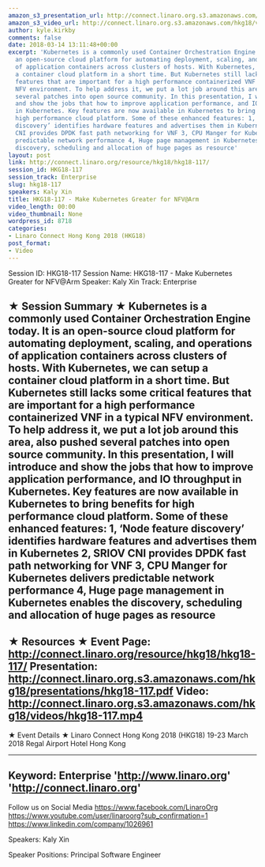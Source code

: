 ```yaml
---
amazon_s3_presentation_url: http://connect.linaro.org.s3.amazonaws.com/hkg18/presentations/hkg18-117.pdf
amazon_s3_video_url: http://connect.linaro.org.s3.amazonaws.com/hkg18/videos/hkg18-117.mp4
author: kyle.kirkby
comments: false
date: 2018-03-14 13:11:48+00:00
excerpt: 'Kubernetes is a commonly used Container Orchestration Engine today. It is
  an open-source cloud platform for automating deployment, scaling, and operations
  of application containers across clusters of hosts. With Kubernetes, we can setup
  a container cloud platform in a short time. But Kubernetes still lacks some critical
  features that are important for a high performance containerized VNF in a typical
  NFV environment. To help address it, we put a lot job around this area, also pushed
  several patches into open source community. In this presentation, I will introduce
  and show the jobs that how to improve application performance, and IO throughput
  in Kubernetes. Key features are now available in Kubernetes to bring benefits for
  high performance cloud platform. Some of these enhanced features: 1, ‘Node feature
  discovery’ identifies hardware features and advertises them in Kubernetes 2, SRIOV
  CNI provides DPDK fast path networking for VNF 3, CPU Manger for Kubernetes delivers
  predictable network performance 4, Huge page management in Kubernetes enables the
  discovery, scheduling and allocation of huge pages as resource'
layout: post
link: http://connect.linaro.org/resource/hkg18/hkg18-117/
session_id: HKG18-117
session_track: Enterprise
slug: hkg18-117
speakers: Kaly Xin
title: HKG18-117 - Make Kubernetes Greater for NFV@Arm
video_length: 00:00
video_thumbnail: None
wordpress_id: 8718
categories:
- Linaro Connect Hong Kong 2018 (HKG18)
post_format:
- Video
---
```


Session ID: HKG18-117
Session Name: HKG18-117 - Make Kubernetes Greater for NFV@Arm
Speaker: Kaly Xin
Track: Enterprise


★ Session Summary ★
Kubernetes is a commonly used Container Orchestration Engine today. It is an open-source cloud platform for automating deployment, scaling, and operations of application containers across clusters of hosts. With Kubernetes, we can setup a container cloud platform in a short time. But Kubernetes still lacks some critical features that are important for a high performance containerized VNF in a typical NFV environment. To help address it, we put a lot job around this area, also pushed several patches into open source community. In this presentation, I will introduce and show the jobs that how to improve application performance, and IO throughput in Kubernetes. Key features are now available in Kubernetes to bring benefits for high performance cloud platform. Some of these enhanced features: 1, ‘Node feature discovery’ identifies hardware features and advertises them in Kubernetes 2, SRIOV CNI provides DPDK fast path networking for VNF 3, CPU Manger for Kubernetes delivers predictable network performance 4, Huge page management in Kubernetes enables the discovery, scheduling and allocation of huge pages as resource
---------------------------------------------------
★ Resources ★
Event Page: http://connect.linaro.org/resource/hkg18/hkg18-117/
Presentation: http://connect.linaro.org.s3.amazonaws.com/hkg18/presentations/hkg18-117.pdf
Video: http://connect.linaro.org.s3.amazonaws.com/hkg18/videos/hkg18-117.mp4
 ---------------------------------------------------
★ Event Details ★
Linaro Connect Hong Kong 2018 (HKG18)
19-23 March 2018 
Regal Airport Hotel Hong Kong

---------------------------------------------------
Keyword: Enterprise
'http://www.linaro.org'
'http://connect.linaro.org'
---------------------------------------------------
Follow us on Social Media
https://www.facebook.com/LinaroOrg
https://www.youtube.com/user/linaroorg?sub_confirmation=1
https://www.linkedin.com/company/1026961

Speakers: Kaly Xin

Speaker Positions: Principal Software Engineer


